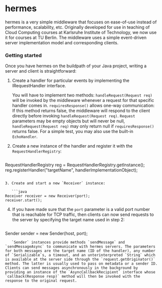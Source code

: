 # hermes
hermes is a very simple middleware that focuses on ease-of-use instead of performance, scalability, etc. Originally developed for use in teaching of Cloud Computing courses at Karlsruhe Institute of Technology, we now use it for courses at TU Berlin. The middleware uses a simple event-driven server implementation model and corresponding clients.

### Getting started
Once you have hermes on the buildpath of your Java project, writing a server and client is straightforward:

1. Create a handler for particular events by implementing the IRequestHandler interface.

   You will have to implement two methods: `handleRequest(Request req)` will be invoked by the middleware whenever a request for that specific handler comes in. `requiresResponse()` allows one-way communication: If this method returns false, the middleware will respond to the client directly before invoking `handleRequest(Request req)`. `Request` parameters may be empty objects but will never be null, `handleRequest(Request req)` may only return null if `requiresResponse()` returns false. For a simple test, you may also use the built-in `EchoHandler`.
2. Create a new instance of the handler and register it with the `RequestHandlerRegistry`:

   ```java
RequestHandlerRegistry reg = RequestHandlerRegistry.getInstance();
reg.registerHandler("targetName", handlerImplementationObject);
```

3. Create and start a new `Receiver` instance:

   ```java
Receiver receiver = new Receiver(port);
receiver.start();
```

4. If you have made sure that the `port` parameter is a valid port number that is reachable for TCP traffic, then clients can now send requests to the server by specifying the target name used in step 2:

   ```java
Sender sender = new Sender(host, port);
```
   `Sender` instances provide methods `sendMessage` and `sendMessageAsync` to communicate with hermes servers. The parameters for both messages are the target name (ID of the handler), any number of `Serializable`s, a timeout, and an unterinterpreted `String` which is available at the server side through the `request.getOriginator()` method. The latter is usually used to pass on metadata or a sender ID. Clients can send messages asynchronously in the background by providing an instance of the `AsyncCallbackRecipient` interface whose `callback(Response resp)` method will then be invoked with the response to the original request.
